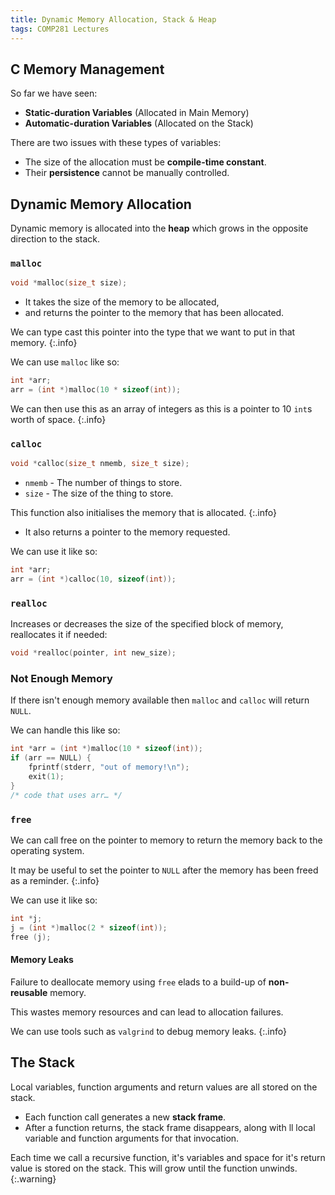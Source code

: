 ```yaml
---
title: Dynamic Memory Allocation, Stack & Heap
tags: COMP281 Lectures
---
```

## C Memory Management
So far we have seen:

* **Static-duration Variables** (Allocated in Main Memory)
* **Automatic-duration Variables** (Allocated on the Stack)

There are two issues with these types of variables:

* The size of the allocation must be **compile-time constant**.
* Their **persistence** cannot be manually controlled.

## Dynamic Memory Allocation
Dynamic memory is allocated into the **heap** which grows in the opposite direction to the stack.

### `malloc`

```c
void *malloc(size_t size);
```

* It takes the size of the memory to be allocated,
* and returns the pointer to the memory that has been allocated.

We can type cast this pointer into the type that we want to put in that memory.
{:.info}

We can use `malloc` like so:

```c
int *arr;
arr = (int *)malloc(10 * sizeof(int));
```

We can then use this as an array of integers as this is a pointer to 10 `int`s worth of space.
{:.info}

### `calloc`

```c
void *calloc(size_t nmemb, size_t size);
```

* `nmemb` - The number of things to store.
* `size` - The size of the thing to store.

This function also initialises the memory that is allocated.
{:.info}

* It also returns a pointer to the memory requested.

We can use it like so:

```c
int *arr;
arr = (int *)calloc(10, sizeof(int));
```

### `realloc`
Increases or decreases the size of the specified block of memory, reallocates it if needed:

```c
void *realloc(pointer, int new_size);
```

### Not Enough Memory
If there isn't enough memory available then `malloc` and `calloc` will return `NULL`.

We can handle this like so:

```c
int *arr = (int *)malloc(10 * sizeof(int));
if (arr == NULL) {
	fprintf(stderr, "out of memory!\n");
	exit(1);
}
/* code that uses arr… */
```

### `free`
We can call free on the pointer to memory to return the memory back to the operating system.

It may be useful to set the pointer to `NULL` after the memory has been freed as a reminder.
{:.info}

We can use it like so:

```c
int *j;
j = (int *)malloc(2 * sizeof(int));
free (j);
```

#### Memory Leaks
Failure to deallocate memory using `free` elads to a build-up of **non-reusable** memory.

This wastes memory resources and can lead to allocation failures.

We can use tools such as `valgrind` to debug memory leaks.
{:.info}

## The Stack
Local variables, function arguments and return values are all stored on the stack.

* Each function call generates a new **stack frame**.
* After a function returns, the stack frame disappears, along with ll local variable and function arguments for that invocation.

Each time we call a recursive function, it's variables and space for it's return value is stored on the stack. This will grow until the function unwinds.
{:.warning}